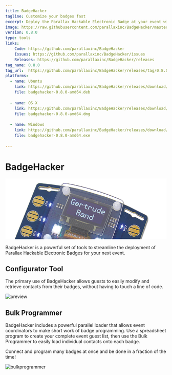 ```yaml
---
title: BadgeHacker
tagline: Customize your badges fast
excerpt: Deploy the Parallax Hackable Electronic Badge at your event without ever having to touch a line of code.
image: https://raw.githubusercontent.com/parallaxinc/BadgeHacker/master/gfx/20000-cut.png
version: 0.8.0
type: tools
links:
    Code: https://github.com/parallaxinc/BadgeHacker
    Issues: https://github.com/parallaxinc/BadgeHacker/issues
    Releases: https://github.com/parallaxinc/BadgeHacker/releases
tag_name: 0.8.0
tag_url:  https://github.com/parallaxinc/BadgeHacker/releases/tag/0.8.0
platforms:
  - name: Ubuntu
    link: https://github.com/parallaxinc/BadgeHacker/releases/download/0.8.0/badgehacker-0.8.0-amd64.deb
    file: badgehacker-0.8.0-amd64.deb

  - name: OS X
    link: https://github.com/parallaxinc/BadgeHacker/releases/download/0.8.0/badgehacker-0.8.0-amd64.dmg
    file: badgehacker-0.8.0-amd64.dmg

  - name: Windows
    link: https://github.com/parallaxinc/BadgeHacker/releases/download/0.8.0/badgehacker-0.8.0-amd64.exe
    file: badgehacker-0.8.0-amd64.exe

---
```

# BadgeHacker

![](https://raw.githubusercontent.com/parallaxinc/BadgeHacker/master/gfx/20000-cut.png)

BadgeHacker is a powerful set of tools to streamline the deployment of
Parallax Hackable Electronic Badges for your next event.

## Configurator Tool

The primary use of BadgeHacker allows guests to easily modify and retrieve
contacts from their badges, without having to touch a line of code.

![preview](http://bit.ly/1RrUz8s)

## Bulk Programmer

BadgeHacker includes a powerful parallel loader that allows
event coordinators to make short work of badge programming. Use a spreadsheet
program to create your complete event guest list, then use the Bulk Programmer
to easily load individual contacts onto each badge.

Connect and program many badges at once and be done in a fraction of the time!

![bulkprogrammer](http://bit.ly/1lAMmCf)

